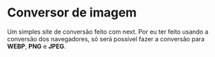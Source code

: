 # Conversor de imagem 

Um simples site de conversão feito com next. Por eu ter feito usando a conversão dos navegadores, só será possível fazer a conversão para **WEBP**, **PNG** e **JPEG**. 
